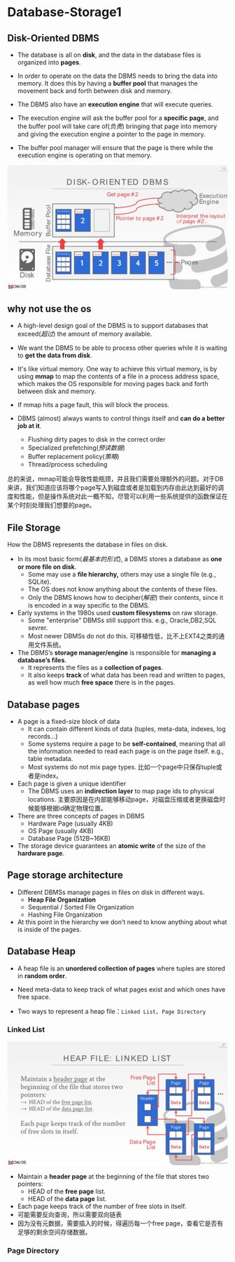 # Database-Storage1

## Disk-Oriented DBMS

- The database is all on **disk**, and the data in the database files is organized into **pages**.

- In order to operate on the data the DBMS needs to bring the data into memory. It does this by having a **buffer pool** that manages the movement back and forth between disk and memory.

- The DBMS also have an **execution engine** that will execute queries.

- The execution engine will ask the buffer pool for a **specific page**, and the buffer pool will take care of(*负责*) bringing that page into memory and giving the execution engine a pointer to the page in memory.

- The buffer pool manager will ensure that the page is there while the execution engine is operating on that memory.

![png](CMU445-Database-Storage1/03-storage1_16.JPG)

## why not use the os

- A high-level design goal of the DBMS is to support databases that exceed(*超过*) the amount of memory available.

- We want the DBMS to be able to process other queries while it is waiting to **get the data from disk**.

- It's like virtual memory. One way to achieve this virtual memory, is by using **mmap** to map the contents of a file in a process address space, which makes the OS responsible for moving pages back and forth between disk and memory.

- If mmap hits a page fault, this will block the process.

- DBMS (almost) always wants to control things itself and **can do a better job at it**.
  - Flushing dirty pages to disk in the correct order
  - Specialized prefetching(*预读数据*)
  - Buffer replacement policy(*策略*)
  - Thread/process scheduling

总的来说，mmap可能会导致性能瓶颈，并且我们需要处理额外的问题。对于DB来讲，我们知道应该将哪个page写入到磁盘或者是加载到内存由此达到最好的调度和性能，但是操作系统对此一概不知，尽管可以利用一些系统提供的函数保证在某个时刻处理我们想要的page。

## File Storage

How the DBMS represents the  database in files on disk.

- In its most basic form(*最基本的形式*), a DBMS stores a database as **one or more file on disk**.
  - Some may use a **file hierarchy,** others may use a single file (e.g., SQLite).
  - The OS does not know anything about the contents of these files.
  - Only the DBMS knows how to decipher(*解密*) their contents, since it is encoded in a way specific to the DBMS.
- Early systems in the 1980s used **custom filesystems** on raw storage.
  - Some "enterprise" DBMSs still support this. e.g., Oracle,DB2,SQL sevrer.
  - Most newer DBMSs do not do this. 可移植性低，比不上EXT4之类的通用文件系统。
- The DBMS’s **storage manager/engine** is responsible for **managing a database’s files**.
  - It represents the files as a **collection of pages**.
  - It also keeps **track** of what data has been read and written to pages, as well how much **free space** there is in the pages.

## Database pages

- A page is a fixed-size block of data
  - It can contain different kinds of data (tuples, meta-data, indexes, log records...)
  - Some systems require a page to be **self-contained**, meaning that all the information needed to read each page is on the page itself. e.g., table metadata.
  - Most systems do not mix page types. 比如一个page中只保存tuple或者是index。
- Each page is given a unique identifier
  - The DBMS uses an **indirection layer** to map page ids to  physical locations. 主要原因是在内部能够移动page，对磁盘压缩或者更换磁盘时候能够根据id确定物理位置。
- There are three concepts of pages in DBMS
  - Hardware Page (usually 4KB)
  - OS Page (usually 4KB)
  - Database Page (512B~16KB)
- The storage device guarantees an **atomic write** of the size of the **hardware page**.

## Page storage architecture

- Different DBMSs manage pages in files on disk in  different ways.
  - **Heap File Organization**
  - Sequential / Sorted File Organization
  - Hashing File Organization
- At this point in the hierarchy we don't need to  know anything about what is inside of the pages.

## Database Heap

- A heap file is an **unordered collection of pages** where tuples are stored in **random order**.

- Need meta-data to keep track of what pages exist  and which ones have free space.

- Two ways to represent a heap file：`Linked List`、`Page Directory`

### Linked List

![png](CMU445-Database-Storage1/03-storage1_36.JPG)

- Maintain a **header page** at the beginning of the file that stores two pointers:
  - HEAD of the **free page** list.
  - HEAD of the **data page** list.
- Each page keeps track of the number of free slots in itself.  
- 可能需要反向查询，所以需要双向链表
- 因为没有元数据，需要插入的时候，得遍历每一个free page，查看它是否有足够的剩余空间存储数据。

### Page Directory

